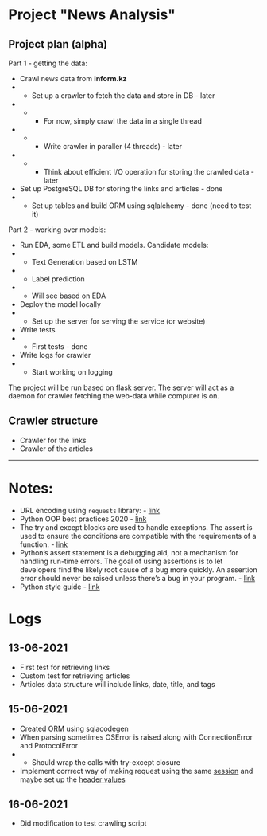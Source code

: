 # Project "News Analysis"

## Project plan (alpha)
Part 1 - getting the data:
* Crawl news data from __inform.kz__
* * Set up a crawler to fetch the data and store in DB - later
* * * For now, simply crawl the data in a single thread
* * * Write crawler in paraller (4 threads) - later
* * * Think about efficient I/O operation for storing the crawled data - later
* Set up PostgreSQL DB for storing the links and articles - done
* * Set up tables and build ORM using sqlalchemy - done (need to test it)

Part 2 - working over models:
* Run EDA, some ETL and build models. Candidate models:
* * Text Generation based on LSTM
* * Label prediction
* * Will see based on EDA
* Deploy the model locally
* * Set up the server for serving the service (or website)
* Write tests
* * First tests - done
* Write logs for crawler
* * Start working on logging

The project will be run based on flask server. The server will act as a daemon for crawler fetching the web-data while computer is on.


## Crawler structure
* Crawler for the links
* Crawler of the articles

___

# Notes:

* URL encoding using `requests` library: - [link](https://2.python-requests.org/en/master/user/quickstart/#passing-parameters-in-urls)
* Python OOP best practices 2020 - [link](https://towardsdatascience.com/5-best-practices-for-professional-object-oriented-programming-in-python-20613e08baee)
* The try and except blocks are used to handle exceptions. The assert is used to ensure the conditions are compatible with the requirements of a function. - [link](https://towardsdatascience.com/practical-python-try-except-and-assert-7117355ccaab)
* Python’s assert statement is a debugging aid, not a mechanism for handling run-time errors. The goal of using assertions is to let developers find the likely root cause of a bug more quickly. An assertion error should never be raised unless there’s a bug in your program. - [link](https://medium.com/@jadhavmanoj/python-what-is-raise-and-assert-statement-c3908697bc62)
* Python style guide - [link](https://stackoverflow.com/questions/159720/what-is-the-naming-convention-in-python-for-variable-and-function-names)


# Logs

## 13-06-2021
* First test for retrieving links
* Custom test for retrieving articles
* Articles data structure will include links, date, title, and tags

## 15-06-2021
* Created ORM using sqlacodegen
* When parsing sometimes OSError is raised along with ConnectionError and ProtocolError
* * Should wrap the calls with try-except closure
* Implement corrrect way of making request using the same [session](https://docs.python-requests.org/en/master/user/advanced/) and maybe set up the [header values](https://www.scrapehero.com/how-to-fake-and-rotate-user-agents-using-python-3/)

## 16-06-2021
* Did modification to test crawling script

